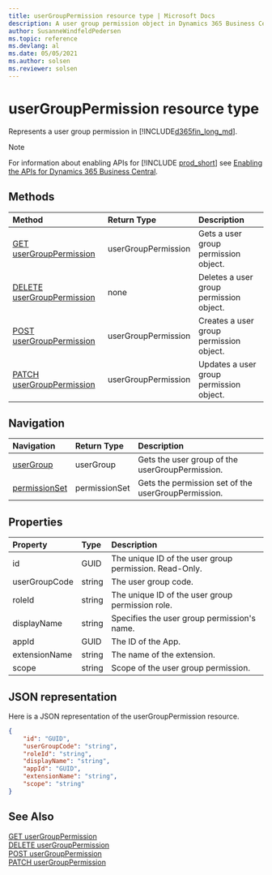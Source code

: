 ```yaml
---
title: userGroupPermission resource type | Microsoft Docs
description: A user group permission object in Dynamics 365 Business Central.
author: SusanneWindfeldPedersen
ms.topic: reference
ms.devlang: al
ms.date: 05/05/2021
ms.author: solsen
ms.reviewer: solsen
---
```


# userGroupPermission resource type

<!-- START>DO_NOT_EDIT -->
<!-- IMPORTANT:Do not edit any of the content between here and the END>DO_NOT_EDIT. -->
Represents a user group permission in [!INCLUDE[d365fin_long_md](../../includes/d365fin_long_md.md)].

> [!NOTE]
> For information about enabling APIs for [!INCLUDE [prod_short](../../includes/prod_short.md)] see [Enabling the APIs for Dynamics 365 Business Central](../../api-reference/v2.0/enabling-apis-for-dynamics-nav.md).


## Methods

| Method | Return Type|Description |
|:--------------------|:-----------|:-------------------------|
|[GET userGroupPermission](../api/dynamics_usergrouppermission_get.md)|userGroupPermission|Gets a user group permission object.|
|[DELETE userGroupPermission](../api/dynamics_usergrouppermission_delete.md)|none|Deletes a user group permission object.|
|[POST userGroupPermission](../api/dynamics_usergrouppermission_create.md)|userGroupPermission|Creates a user group permission object.|
|[PATCH userGroupPermission](../api/dynamics_usergrouppermission_update.md)|userGroupPermission|Updates a user group permission object.|


## Navigation

| Navigation |Return Type| Description |
|:----------|:----------|:-----------------|
|[userGroup](dynamics_usergroup.md)|userGroup |Gets the user group of the userGroupPermission.|
|[permissionSet](dynamics_permissionset.md)|permissionSet |Gets the permission set of the userGroupPermission.|

## Properties

| Property           | Type   |Description     |
|:-------------------|:-------|:---------------|
|id|GUID|The unique ID of the user group permission. Read-Only.|
|userGroupCode|string|The user group code.|
|roleId|string|The unique ID of the user group permission role.|
|displayName|string|Specifies the user group permission's name.|
|appId|GUID|The ID of the App.|
|extensionName|string|The name of the extension.|
|scope|string|Scope of the user group permission.|

## JSON representation

Here is a JSON representation of the userGroupPermission resource.


```json
{
    "id": "GUID",
    "userGroupCode": "string",
    "roleId": "string",
    "displayName": "string",
    "appId": "GUID",
    "extensionName": "string",
    "scope": "string"
}
```

<!-- IMPORTANT: END>DO_NOT_EDIT -->

## See Also
[GET userGroupPermission](../api/dynamics_usergrouppermission_get.md)  
[DELETE userGroupPermission](../api/dynamics_usergrouppermission_delete.md)  
[POST userGroupPermission](../api/dynamics_usergrouppermission_create.md)  
[PATCH userGroupPermission](../api/dynamics_usergrouppermission_update.md)  
